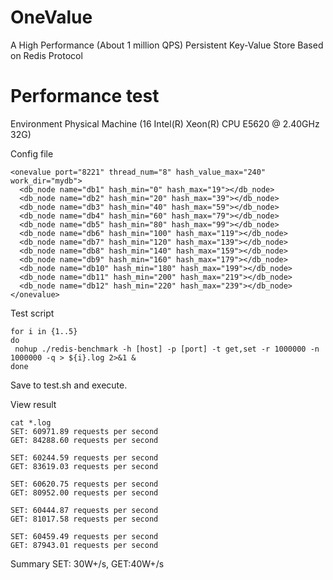﻿# OneValue
A High Performance (About 1 million QPS) Persistent Key-Value Store Based on Redis Protocol

# Performance test
Environment
Physical Machine (16  Intel(R) Xeon(R) CPU E5620  @ 2.40GHz 32G)

Config file
```
<onevalue port="8221" thread_num="8" hash_value_max="240" work_dir="mydb">
  <db_node name="db1" hash_min="0" hash_max="19"></db_node>
  <db_node name="db2" hash_min="20" hash_max="39"></db_node>
  <db_node name="db3" hash_min="40" hash_max="59"></db_node>
  <db_node name="db4" hash_min="60" hash_max="79"></db_node>
  <db_node name="db5" hash_min="80" hash_max="99"></db_node>
  <db_node name="db6" hash_min="100" hash_max="119"></db_node>
  <db_node name="db7" hash_min="120" hash_max="139"></db_node>
  <db_node name="db8" hash_min="140" hash_max="159"></db_node>
  <db_node name="db9" hash_min="160" hash_max="179"></db_node>
  <db_node name="db10" hash_min="180" hash_max="199"></db_node>
  <db_node name="db11" hash_min="200" hash_max="219"></db_node>
  <db_node name="db12" hash_min="220" hash_max="239"></db_node>
</onevalue>
```

Test script
```
for i in {1..5}
do
 nohup ./redis-benchmark -h [host] -p [port] -t get,set -r 1000000 -n 1000000 -q > ${i}.log 2>&1 &
done
```
Save to test.sh and execute.

View result
```
cat *.log
SET: 60971.89 requests per second
GET: 84288.60 requests per second

SET: 60244.59 requests per second
GET: 83619.03 requests per second

SET: 60620.75 requests per second
GET: 80952.00 requests per second

SET: 60444.87 requests per second
GET: 81017.58 requests per second

SET: 60459.49 requests per second
GET: 87943.01 requests per second
```

Summary
SET: 30W+/s, GET:40W+/s

